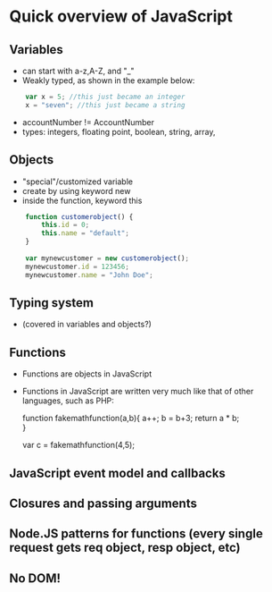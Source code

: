 # Quick overview of JavaScript

## Variables
- can start with a-z,A-Z, and "_"
- Weakly typed, as shown in the example below:

```JavaScript	
	var x = 5; //this just became an integer
	x = "seven"; //this just became a string
```

- accountNumber != AccountNumber
- types: integers, floating point, boolean, string, array, 

		
## Objects
- "special"/customized variable
- create by using keyword new
- inside the function, keyword this 

```JavaScript
	function customerobject() {
		this.id = 0;
		this.name = "default";
	}
		
	var mynewcustomer = new customerobject(); 
	mynewcustomer.id = 123456;
	mynewcustomer.name = "John Doe";
```

## Typing system
-  (covered in variables and objects?)

## Functions
- Functions are objects in JavaScript
- Functions in JavaScript are written very much like that of other languages, such as PHP:

	function fakemathfunction(a,b){
		a++;
		b = b+3;
		return a * b;	
	}

	var c = fakemathfunction(4,5);


## JavaScript event model and callbacks


## Closures and passing arguments


## Node.JS patterns for functions (every single request gets req object, resp object, etc)


## No DOM!
